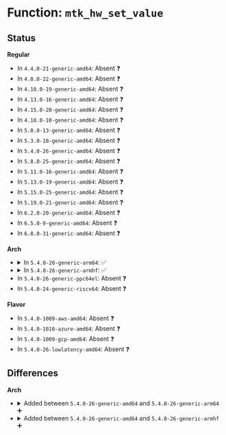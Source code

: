# Function: <code>mtk_hw_set_value</code>

## Status
<b>Regular</b>
<ul>
<li>
In <code>4.4.0-21-generic-amd64</code>: Absent ❓
</li>
<li>
In <code>4.8.0-22-generic-amd64</code>: Absent ❓
</li>
<li>
In <code>4.10.0-19-generic-amd64</code>: Absent ❓
</li>
<li>
In <code>4.13.0-16-generic-amd64</code>: Absent ❓
</li>
<li>
In <code>4.15.0-20-generic-amd64</code>: Absent ❓
</li>
<li>
In <code>4.18.0-10-generic-amd64</code>: Absent ❓
</li>
<li>
In <code>5.0.0-13-generic-amd64</code>: Absent ❓
</li>
<li>
In <code>5.3.0-18-generic-amd64</code>: Absent ❓
</li>
<li>
In <code>5.4.0-26-generic-amd64</code>: Absent ❓
</li>
<li>
In <code>5.8.0-25-generic-amd64</code>: Absent ❓
</li>
<li>
In <code>5.11.0-16-generic-amd64</code>: Absent ❓
</li>
<li>
In <code>5.13.0-19-generic-amd64</code>: Absent ❓
</li>
<li>
In <code>5.15.0-25-generic-amd64</code>: Absent ❓
</li>
<li>
In <code>5.19.0-21-generic-amd64</code>: Absent ❓
</li>
<li>
In <code>6.2.0-20-generic-amd64</code>: Absent ❓
</li>
<li>
In <code>6.5.0-9-generic-amd64</code>: Absent ❓
</li>
<li>
In <code>6.8.0-31-generic-amd64</code>: Absent ❓
</li>
</ul>
<b>Arch</b>
<ul>
<li>
<details>
<summary>In <code>5.4.0-26-generic-arm64</code>: ✅</summary>

```c
int mtk_hw_set_value(struct mtk_pinctrl * hw, const struct mtk_pin_desc * desc, int field, int value)
```

```json
{
  "name": "mtk_hw_set_value",
  "collision_type": "Unique Global",
  "inline_type": "No",
  "funcs": [
    {
      "addr": 18446603336496688520,
      "name": "mtk_hw_set_value",
      "external": true,
      "loc": "drivers/pinctrl/mediatek/pinctrl-mtk-common-v2.c:175",
      "file": "drivers/pinctrl/mediatek/pinctrl-mtk-common-v2.c",
      "inline": "seen, unknown",
      "caller_inline": [],
      "caller_func": [
        "drivers/pinctrl/mediatek/pinctrl-moore.c:mtk_gpio_set",
        "drivers/pinctrl/mediatek/pinctrl-moore.c:mtk_pinconf_set",
        "drivers/pinctrl/mediatek/pinctrl-moore.c:mtk_pinconf_set",
        "drivers/pinctrl/mediatek/pinctrl-moore.c:mtk_pinconf_set",
        "drivers/pinctrl/mediatek/pinctrl-moore.c:mtk_pinconf_set",
        "drivers/pinctrl/mediatek/pinctrl-moore.c:mtk_pinconf_set",
        "drivers/pinctrl/mediatek/pinctrl-moore.c:mtk_pinconf_set",
        "drivers/pinctrl/mediatek/pinctrl-moore.c:mtk_pinconf_set",
        "drivers/pinctrl/mediatek/pinctrl-moore.c:mtk_pinconf_set",
        "drivers/pinctrl/mediatek/pinctrl-moore.c:mtk_pinconf_set",
        "drivers/pinctrl/mediatek/pinctrl-moore.c:mtk_pinconf_set",
        "drivers/pinctrl/mediatek/pinctrl-moore.c:mtk_pinmux_gpio_set_direction",
        "drivers/pinctrl/mediatek/pinctrl-moore.c:mtk_pinmux_gpio_request_enable",
        "drivers/pinctrl/mediatek/pinctrl-moore.c:mtk_pinmux_set_mux",
        "drivers/pinctrl/mediatek/pinctrl-mtk-common-v2.c:mtk_pinconf_adv_drive_set",
        "drivers/pinctrl/mediatek/pinctrl-mtk-common-v2.c:mtk_pinconf_adv_drive_set",
        "drivers/pinctrl/mediatek/pinctrl-mtk-common-v2.c:mtk_pinconf_adv_drive_set",
        "drivers/pinctrl/mediatek/pinctrl-mtk-common-v2.c:mtk_pinconf_adv_pull_set",
        "drivers/pinctrl/mediatek/pinctrl-mtk-common-v2.c:mtk_pinconf_adv_pull_set",
        "drivers/pinctrl/mediatek/pinctrl-mtk-common-v2.c:mtk_pinconf_adv_pull_set",
        "drivers/pinctrl/mediatek/pinctrl-mtk-common-v2.c:mtk_pinconf_drive_set_rev1",
        "drivers/pinctrl/mediatek/pinctrl-mtk-common-v2.c:mtk_pinconf_drive_set",
        "drivers/pinctrl/mediatek/pinctrl-mtk-common-v2.c:mtk_pinconf_drive_set",
        "drivers/pinctrl/mediatek/pinctrl-mtk-common-v2.c:mtk_pinconf_bias_set_rev1",
        "drivers/pinctrl/mediatek/pinctrl-mtk-common-v2.c:mtk_pinconf_bias_set_rev1",
        "drivers/pinctrl/mediatek/pinctrl-mtk-common-v2.c:mtk_pinconf_bias_disable_set_rev1",
        "drivers/pinctrl/mediatek/pinctrl-mtk-common-v2.c:mtk_pinconf_bias_set",
        "drivers/pinctrl/mediatek/pinctrl-mtk-common-v2.c:mtk_pinconf_bias_set",
        "drivers/pinctrl/mediatek/pinctrl-mtk-common-v2.c:mtk_pinconf_bias_disable_set",
        "drivers/pinctrl/mediatek/pinctrl-mtk-common-v2.c:mtk_pinconf_bias_disable_set",
        "drivers/pinctrl/mediatek/pinctrl-mtk-common-v2.c:mtk_xt_set_gpio_as_eint",
        "drivers/pinctrl/mediatek/pinctrl-mtk-common-v2.c:mtk_xt_set_gpio_as_eint",
        "drivers/pinctrl/mediatek/pinctrl-mtk-common-v2.c:mtk_xt_set_gpio_as_eint",
        "drivers/pinctrl/mediatek/pinctrl-paris.c:mtk_gpio_set",
        "drivers/pinctrl/mediatek/pinctrl-paris.c:mtk_pconf_group_set",
        "drivers/pinctrl/mediatek/pinctrl-paris.c:mtk_pconf_group_set",
        "drivers/pinctrl/mediatek/pinctrl-paris.c:mtk_pconf_group_set",
        "drivers/pinctrl/mediatek/pinctrl-paris.c:mtk_pconf_group_set",
        "drivers/pinctrl/mediatek/pinctrl-paris.c:mtk_pconf_group_set",
        "drivers/pinctrl/mediatek/pinctrl-paris.c:mtk_pconf_group_set",
        "drivers/pinctrl/mediatek/pinctrl-paris.c:mtk_pconf_group_set",
        "drivers/pinctrl/mediatek/pinctrl-paris.c:mtk_pconf_group_set",
        "drivers/pinctrl/mediatek/pinctrl-paris.c:mtk_pconf_group_set",
        "drivers/pinctrl/mediatek/pinctrl-paris.c:mtk_pconf_group_set",
        "drivers/pinctrl/mediatek/pinctrl-paris.c:mtk_pconf_group_set",
        "drivers/pinctrl/mediatek/pinctrl-paris.c:mtk_pmx_set_mux",
        "drivers/pinctrl/mediatek/pinctrl-paris.c:mtk_pinmux_gpio_set_direction",
        "drivers/pinctrl/mediatek/pinctrl-paris.c:mtk_pinmux_gpio_request_enable"
      ]
    }
  ],
  "symbols": [
    {
      "addr": 18446603336496688520,
      "name": "mtk_hw_set_value",
      "section": ".text",
      "bind": "STB_GLOBAL",
      "size": 320
    }
  ]
}
```
</details>
</li>
<li>
<details>
<summary>In <code>5.4.0-26-generic-armhf</code>: ✅</summary>

```c
int mtk_hw_set_value(struct mtk_pinctrl * hw, const struct mtk_pin_desc * desc, int field, int value)
```

```json
{
  "name": "mtk_hw_set_value",
  "collision_type": "Unique Global",
  "inline_type": "No",
  "funcs": [
    {
      "addr": 3229989368,
      "name": "mtk_hw_set_value",
      "external": true,
      "loc": "drivers/pinctrl/mediatek/pinctrl-mtk-common-v2.c:175",
      "file": "drivers/pinctrl/mediatek/pinctrl-mtk-common-v2.c",
      "inline": "seen, unknown",
      "caller_inline": [],
      "caller_func": [
        "drivers/pinctrl/mediatek/pinctrl-moore.c:mtk_gpio_set",
        "drivers/pinctrl/mediatek/pinctrl-moore.c:mtk_pinconf_set",
        "drivers/pinctrl/mediatek/pinctrl-moore.c:mtk_pinconf_set",
        "drivers/pinctrl/mediatek/pinctrl-moore.c:mtk_pinconf_set",
        "drivers/pinctrl/mediatek/pinctrl-moore.c:mtk_pinconf_set",
        "drivers/pinctrl/mediatek/pinctrl-moore.c:mtk_pinconf_set",
        "drivers/pinctrl/mediatek/pinctrl-moore.c:mtk_pinconf_set",
        "drivers/pinctrl/mediatek/pinctrl-moore.c:mtk_pinconf_set",
        "drivers/pinctrl/mediatek/pinctrl-moore.c:mtk_pinconf_set",
        "drivers/pinctrl/mediatek/pinctrl-moore.c:mtk_pinconf_set",
        "drivers/pinctrl/mediatek/pinctrl-moore.c:mtk_pinconf_set",
        "drivers/pinctrl/mediatek/pinctrl-moore.c:mtk_pinmux_gpio_set_direction",
        "drivers/pinctrl/mediatek/pinctrl-moore.c:mtk_pinmux_gpio_request_enable",
        "drivers/pinctrl/mediatek/pinctrl-moore.c:mtk_pinmux_set_mux",
        "drivers/pinctrl/mediatek/pinctrl-mtk-common-v2.c:mtk_pinconf_adv_drive_set",
        "drivers/pinctrl/mediatek/pinctrl-mtk-common-v2.c:mtk_pinconf_adv_drive_set",
        "drivers/pinctrl/mediatek/pinctrl-mtk-common-v2.c:mtk_pinconf_adv_drive_set",
        "drivers/pinctrl/mediatek/pinctrl-mtk-common-v2.c:mtk_pinconf_adv_pull_set",
        "drivers/pinctrl/mediatek/pinctrl-mtk-common-v2.c:mtk_pinconf_adv_pull_set",
        "drivers/pinctrl/mediatek/pinctrl-mtk-common-v2.c:mtk_pinconf_adv_pull_set",
        "drivers/pinctrl/mediatek/pinctrl-mtk-common-v2.c:mtk_pinconf_drive_set_rev1",
        "drivers/pinctrl/mediatek/pinctrl-mtk-common-v2.c:mtk_pinconf_drive_set",
        "drivers/pinctrl/mediatek/pinctrl-mtk-common-v2.c:mtk_pinconf_drive_set",
        "drivers/pinctrl/mediatek/pinctrl-mtk-common-v2.c:mtk_pinconf_bias_set_rev1",
        "drivers/pinctrl/mediatek/pinctrl-mtk-common-v2.c:mtk_pinconf_bias_set_rev1",
        "drivers/pinctrl/mediatek/pinctrl-mtk-common-v2.c:mtk_pinconf_bias_disable_set_rev1",
        "drivers/pinctrl/mediatek/pinctrl-mtk-common-v2.c:mtk_pinconf_bias_set",
        "drivers/pinctrl/mediatek/pinctrl-mtk-common-v2.c:mtk_pinconf_bias_set",
        "drivers/pinctrl/mediatek/pinctrl-mtk-common-v2.c:mtk_pinconf_bias_disable_set",
        "drivers/pinctrl/mediatek/pinctrl-mtk-common-v2.c:mtk_pinconf_bias_disable_set",
        "drivers/pinctrl/mediatek/pinctrl-mtk-common-v2.c:mtk_xt_set_gpio_as_eint",
        "drivers/pinctrl/mediatek/pinctrl-mtk-common-v2.c:mtk_xt_set_gpio_as_eint",
        "drivers/pinctrl/mediatek/pinctrl-mtk-common-v2.c:mtk_xt_set_gpio_as_eint"
      ]
    }
  ],
  "symbols": [
    {
      "addr": 3229989368,
      "name": "mtk_hw_set_value",
      "section": ".text",
      "bind": "STB_GLOBAL",
      "size": 296
    }
  ]
}
```
</details>
</li>
<li>
In <code>5.4.0-26-generic-ppc64el</code>: Absent ❓
</li>
<li>
In <code>5.4.0-24-generic-riscv64</code>: Absent ❓
</li>
</ul>
<b>Flavor</b>
<ul>
<li>
In <code>5.4.0-1009-aws-amd64</code>: Absent ❓
</li>
<li>
In <code>5.4.0-1010-azure-amd64</code>: Absent ❓
</li>
<li>
In <code>5.4.0-1009-gcp-amd64</code>: Absent ❓
</li>
<li>
In <code>5.4.0-26-lowlatency-amd64</code>: Absent ❓
</li>
</ul>

## Differences
<b>Arch</b>
<ul>
<li>
<details>
<summary>Added between <code>5.4.0-26-generic-amd64</code> and <code>5.4.0-26-generic-arm64</code> ➕</summary>

```c
int mtk_hw_set_value(struct mtk_pinctrl * hw, const struct mtk_pin_desc * desc, int field, int value)
```
</details>
</li>
<li>
<details>
<summary>Added between <code>5.4.0-26-generic-amd64</code> and <code>5.4.0-26-generic-armhf</code> ➕</summary>

```c
int mtk_hw_set_value(struct mtk_pinctrl * hw, const struct mtk_pin_desc * desc, int field, int value)
```
</details>
</li>
</ul>

